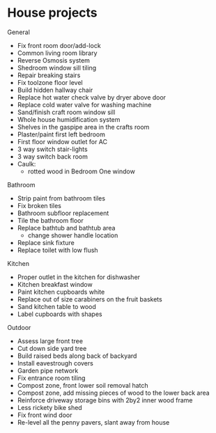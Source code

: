 # House projects

General
- Fix front room door/add-lock
- Common living room library 
- Reverse Osmosis system
- Shedroom window sill tiling
- Repair breaking stairs
- Fix toolzone floor level
- Build hidden hallway chair
- Replace hot water check valve by dryer above door
- Replace cold water valve for washing machine
- Sand/finish craft room window sill
- Whole house humidification system
- Shelves in the gaspipe area in the crafts room
- Plaster/paint first left bedroom
- First floor window outlet for AC
- 3 way switch stair-lights 
- 3 way switch back room
- Caulk:
  - rotted wood in Bedroom One window

Bathroom
- Strip paint from bathroom tiles
- Fix broken tiles
- Bathroom subfloor replacement
- Tile the bathroom floor
- Replace bathtub and bathtub area 
  - change shower handle location
- Replace sink fixture
- Replace toilet with low flush

Kitchen
- Proper outlet in the kitchen for dishwasher
- Kitchen breakfast window
- Paint kitchen cupboards white
- Replace out of size carabiners on the fruit baskets
- Sand kitchen table to wood
- Label cupboards with shapes

Outdoor
- Assess large front tree
- Cut down side yard tree
- Build raised beds along back of backyard
- Install eavestrough covers
- Garden pipe network
- Fix entrance room tiling
- Compost zone, front lower soil removal hatch
- Compost zone, add missing pieces of wood to the lower back area
- Reinforce driveway storage bins with 2by2 inner wood frame
- Less rickety bike shed
- Fix front wind door 
- Re-level all the penny pavers, slant away from house 

